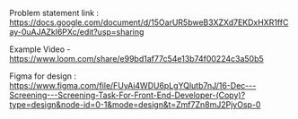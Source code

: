 Problem statement link : https://docs.google.com/document/d/15OarUR5bweB3XZXd7EKDxHXR1ffCay-0uAJAZkl6PXc/edit?usp=sharing

Example Video - https://www.loom.com/share/e99bd1af77c54e13b74f00224c3a50b5

Figma for design : https://www.figma.com/file/FUyAi4WDU6pLgYQlutb7nJ/16-Dec---Screening---Screening-Task-For-Front-End-Developer-(Copy)?type=design&node-id=0-1&mode=design&t=Zmf7Zn8mJ2PjyOsp-0

